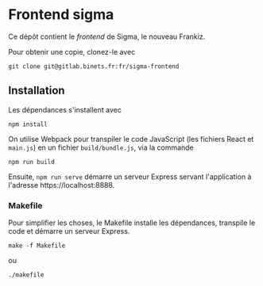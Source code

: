 # Frontend sigma

Ce dépôt contient le _frontend_ de Sigma, le nouveau Frankiz.

Pour obtenir une copie, clonez-le avec

    git clone git@gitlab.binets.fr:fr/sigma-frontend

## Installation

Les dépendances s'installent avec

    npm install

On utilise Webpack pour transpiler le code JavaScript (les fichiers React et `main.js`) en un fichier `build/bundle.js`, via la commande

    npm run build

Ensuite, `npm run serve` démarre un serveur Express servant l'application à l'adresse https://localhost:8888.

### Makefile

Pour simplifier les choses, le Makefile installe les dépendances, transpile le code et démarre un serveur Express.

    make -f Makefile

ou

    ./makefile